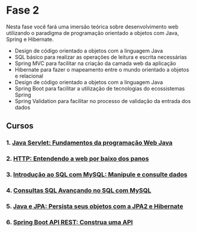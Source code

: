 # Fase 2

Nesta fase você fará uma imersão teórica sobre desenvolvimento web utilizando o paradigma de programação orientado a objetos com Java, Spring e Hibernate.

- Design de código orientado a objetos com a linguagem Java
- SQL básico para realizar as operações de leitura e escrita necessárias
- Spring MVC para facilitar na criação da camada web da aplicação
- Hibernate para fazer o mapeamento entre o mundo orientado a objetos e relacional
- Design de código orientado a objetos com a linguagem Java
- Spring Boot para facilitar a utilização de tecnologias do ecossistemas Spring
- Spring Validation para facilitar no processo de validação da entrada dos dados

## Cursos
### 1. [Java Servlet: Fundamentos da programação Web Java](https://github.com/Rayllanderson/orange-talents/blob/main/Fase%202/Fase%202%20-%20pages/Curso%20Java%20Servlet%20Fundamentos%20da%20programa%C3%A7%C3%A3o%20We%20cc88e403a3ac4a08a66cab777d68bc12.md)

### 2. [HTTP: Entendendo a web por baixo dos panos](https://github.com/Rayllanderson/orange-talents/blob/main/Fase%202/Fase%202%20-%20pages/HTTP%20Entendendo%20a%20web%20por%20baixo%20dos%20panos%2019815eeba03b43e09b3ecbe903fe6cd0.md)

### 3. [Introdução ao SQL com MySQL: Manipule e consulte dados](https://github.com/Rayllanderson/orange-talents/blob/main/Fase%202/Fase%202%20-%20pages/Introdu%C3%A7%C3%A3o%20ao%20SQL%20com%20MySQL%20Manipule%20e%20consulte%20%20748500d6e8904fdc834b5824c27a85f8.md)

### 4. [Consultas SQL Avançando no SQL com MySQL](https://github.com/Rayllanderson/orange-talents/blob/main/Fase%202/Fase%202%20-%20pages/Consultas%20SQL%20Avan%C3%A7ando%20no%20SQL%20com%20MySQL%20dcf39d534428482aadccb345871a869d.md)

### 5. [Java e JPA: Persista seus objetos com a JPA2 e Hibernate](https://github.com/Rayllanderson/orange-talents/blob/main/Fase%202/Fase%202%20-%20pages/Java%20e%20JPA%20Persista%20seus%20objetos%20com%20a%20JPA2%20e%20Hibe%207814789588524bd9bdff304179f98b01.md)

### 6. [Spring Boot API REST: Construa uma API](https://github.com/Rayllanderson/orange-talents/blob/main/Fase%202/Fase%202%20-%20pages/Spring%20Boot%20API%20REST%20Construa%20uma%20API%2089990b8d5a9b4d2e884045903952a124.md)
